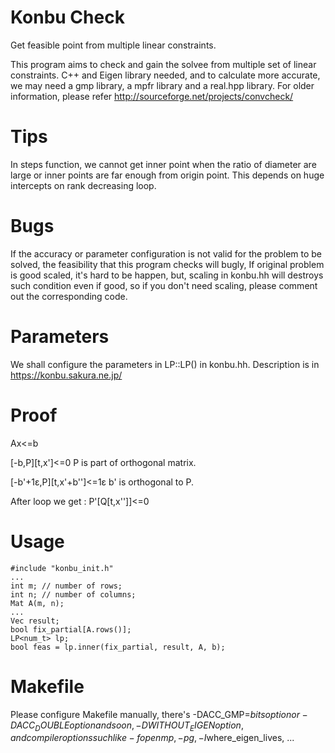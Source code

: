# Konbu Check
Get feasible point from multiple linear constraints.

This program aims to check and gain the solvee from multiple set of linear constraints.
C++ and Eigen library needed, and to calculate more accurate, we may need a gmp library, a mpfr library and a real.hpp library.
For older information, please refer http://sourceforge.net/projects/convcheck/

# Tips
In steps function, we cannot get inner point when the ratio of diameter are large or inner points are far enough from origin point.
This depends on huge intercepts on rank decreasing loop.

# Bugs
If the accuracy or parameter configuration is not valid for the problem to be solved, the feasibility that this program checks will bugly, If original problem is good scaled, it's hard to be happen, but, scaling in konbu.hh will destroys such condition even if good, so if you don't need scaling, please comment out the corresponding code.

# Parameters
We shall configure the parameters in LP<T>::LP() in konbu.hh. Description is in https://konbu.sakura.ne.jp/

# Proof
Ax&lt;=b

[-b,P][t,x']&lt;=0
P is part of orthogonal matrix.

[-b'+1&epsilon;,P][t,x'+b'']&lt;=1&epsilon;
b' is orthogonal to P.

After loop we get :
P'[Q[t,x'']]&lt;=0

# Usage
    #include "konbu_init.h"
    ...
    int m; // number of rows;
    int n; // number of columns;
    Mat A(m, n);
    ...
    Vec result;
    bool fix_partial[A.rows()];
    LP<num_t> lp;
    bool feas = lp.inner(fix_partial, result, A, b);

# Makefile
Please configure Makefile manually, there's -DACC_GMP=$bits option or -DACC_DOUBLE option and so on, -DWITHOUT_EIGEN option, and compiler options such like -fopenmp, -pg, -I$where_eigen_lives, ...
